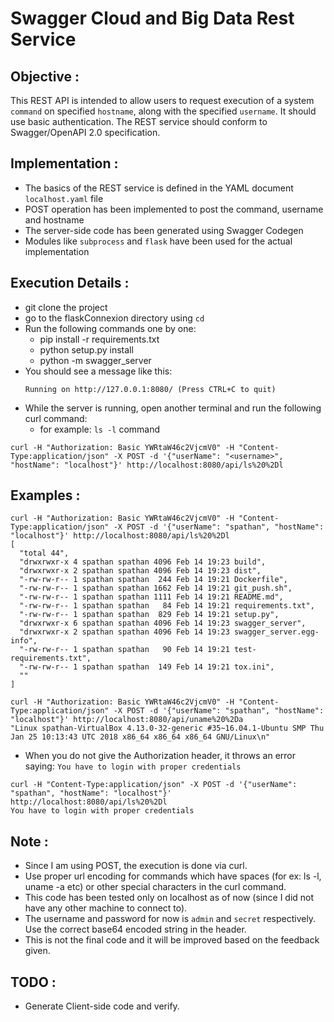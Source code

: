 # Swagger Cloud and Big Data Rest Service

## Objective :

This REST API is intended to allow users to request execution of a system `command` on specified `hostname`, along with the 
specified `username`. 
It should use basic authentication.
The REST service should conform to Swagger/OpenAPI 2.0 specification. 

## Implementation :
* The basics of the REST service is defined in the YAML document `localhost.yaml` file
* POST operation has been implemented to post the command, username and hostname
* The server-side code has been generated using Swagger Codegen
* Modules like `subprocess` and `flask` have been used for the actual implementation

## Execution Details :
* git clone the project
* go to the flaskConnexion directory using `cd`
* Run the following commands one by one:
  * pip install -r requirements.txt
  * python setup.py install
  * python -m swagger_server
* You should see a message like this:
  ``` 
  Running on http://127.0.0.1:8080/ (Press CTRL+C to quit)
  ```
* While the server is running, open another terminal and run the following curl command: 
    * for example: `ls -l` command
```
curl -H "Authorization: Basic YWRtaW46c2VjcmV0" -H "Content-Type:application/json" -X POST -d '{"userName": "<username>", "hostName": "localhost"}' http://localhost:8080/api/ls%20%2Dl
```

## Examples :
```
curl -H "Authorization: Basic YWRtaW46c2VjcmV0" -H "Content-Type:application/json" -X POST -d '{"userName": "spathan", "hostName": "localhost"}' http://localhost:8080/api/ls%20%2Dl
[
  "total 44",
  "drwxrwxr-x 4 spathan spathan 4096 Feb 14 19:23 build",
  "drwxrwxr-x 2 spathan spathan 4096 Feb 14 19:23 dist",
  "-rw-rw-r-- 1 spathan spathan  244 Feb 14 19:21 Dockerfile",
  "-rw-rw-r-- 1 spathan spathan 1662 Feb 14 19:21 git_push.sh",
  "-rw-rw-r-- 1 spathan spathan 1111 Feb 14 19:21 README.md",
  "-rw-rw-r-- 1 spathan spathan   84 Feb 14 19:21 requirements.txt",
  "-rw-rw-r-- 1 spathan spathan  829 Feb 14 19:21 setup.py",
  "drwxrwxr-x 6 spathan spathan 4096 Feb 14 19:23 swagger_server",
  "drwxrwxr-x 2 spathan spathan 4096 Feb 14 19:23 swagger_server.egg-info",
  "-rw-rw-r-- 1 spathan spathan   90 Feb 14 19:21 test-requirements.txt",
  "-rw-rw-r-- 1 spathan spathan  149 Feb 14 19:21 tox.ini",
  ""
]
```

```
curl -H "Authorization: Basic YWRtaW46c2VjcmV0" -H "Content-Type:application/json" -X POST -d '{"userName": "spathan", "hostName": "localhost"}' http://localhost:8080/api/uname%20%2Da
"Linux spathan-VirtualBox 4.13.0-32-generic #35~16.04.1-Ubuntu SMP Thu Jan 25 10:13:43 UTC 2018 x86_64 x86_64 x86_64 GNU/Linux\n"
```

* When you do not give the Authorization header, it throws an error saying: `You have to login with proper credentials`
```
curl -H "Content-Type:application/json" -X POST -d '{"userName": "spathan", "hostName": "localhost"}' http://localhost:8080/api/ls%20%2Dl
You have to login with proper credentials
```

## Note :
* Since I am using POST, the execution is done via curl.
* Use proper url encoding for commands which have spaces \(for ex: ls -l, uname -a etc\) or other special characters in the curl command.
* This code has been tested only on localhost as of now \(since I did not have any other machine to connect to\).
* The username and password for now is `admin` and `secret` respectively. Use the correct base64 encoded string in the header.
* This is not the final code and it will be improved based on the feedback given.

## TODO :
* Generate Client-side code and verify.
